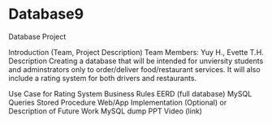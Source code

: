 # Database9
Database Project

Introduction (Team, Project Description)
Team Members: Yuy H., Evette T.H.
Description
Creating a database that will be intended for unviersity students and adminstrators only to order/deliver food/restaurant services. 
It will also include a rating system for both drivers and restaurants.







Use Case for Rating System
Business Rules
EERD (full database)
MySQL Queries
Stored Procedure
Web/App Implementation (Optional) or Description of Future Work
MySQL dump
PPT Video (link)
